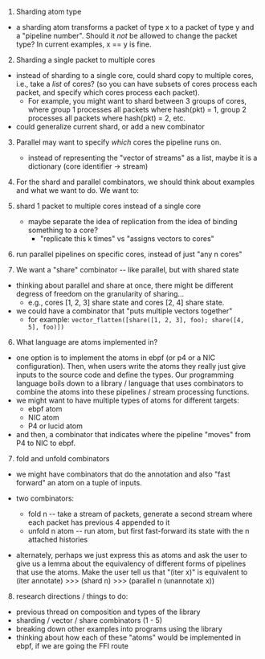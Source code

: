 1. Sharding atom type
  - a sharding atom transforms a packet of type x to a packet of type y and a "pipeline number". Should it _not_ be allowed to change the packet type? In current examples, x == y is fine.
  
2. Sharding a single packet to multiple cores
  - instead of sharding to a single core, could shard copy to multiple cores, i.e., take a _list_ of cores? (so you can have subsets of cores process each packet, and specify which cores process each packet). 
    + For example, you might want to shard between 3 groups of cores, where group 1 processes all packets where hash(pkt) = 1, group 2 processes all packets where hash(pkt) = 2, etc. 
  - could generalize current shard, or add a new combinator

3. Parallel may want to specify _which_ cores the pipeline runs on. 
    - instead of representing the "vector of streams" as a list, 
    maybe it is a dictionary (core identifier -> stream)

4. For the shard and parallel combinators, we should think about examples and what we want to do. We want to:             
  1. shard 1 packet to multiple cores instead of a single core
      + maybe separate the idea of replication from the idea of binding something to a core?
        + "replicate this k times" vs "assigns vectors to cores"
  2. run parallel pipelines on specific cores, instead of just "any n cores"

5. We want a "share" combinator -- like parallel, but with shared state 
  - thinking about parallel and share at once, there might be different degress of freedom on the granularity of sharing... 
    - e.g., cores [1, 2, 3] share state and cores [2, 4] share state. 
  - we could have a combinator that "puts multiple vectors together"
    + for example: 
      ```vector_flatten([share([1, 2, 3], foo); share([4, 5], foo)])```


6. What language are atoms implemented in?
  - one option is to implement the atoms in ebpf (or p4 or a NIC configuration). Then, when users write the atoms they really just give inputs to the source code and define the types. Our programming language boils down to a library / language that uses combinators to combine the atoms into these pipelines / stream processing functions. 
  - we might want to have multiple types of atoms for different targets: 
    + ebpf atom
    + NIC atom
    + P4 or lucid atom
  - and then, a combinator that indicates where the pipeline "moves" from P4 to NIC to ebpf. 

7. fold and unfold combinators
  - we might have combinators that do the annotation and also "fast forward" an atom on a tuple of inputs. 
  - two combinators: 
    + fold n -- take a stream of packets, generate a second stream where each packet has previous 4 appended to it
    + unfold n atom -- run atom, but first fast-forward its state with the n attached histories

  - alternately, perhaps we just express this as atoms and ask the user to give us a lemma about the equivalency of different forms of pipelines that use the atoms. Make the user tell us that "(iter x)" is equivalent to (iter annotate) >>> (shard n) >>> (parallel n (unannotate x))

8. research directions / things to do: 
  - previous thread on composition and types of the library
  - sharding / vector / share combinators (1 - 5)
  - breaking down other examples into programs using the library
  - thinking about how each of these "atoms" would be implemented in ebpf, if we are going the FFI route

